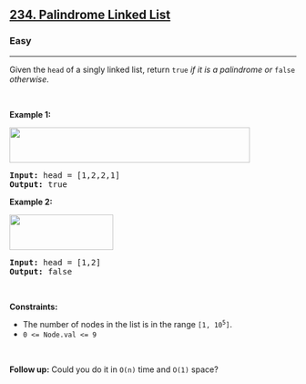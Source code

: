 <h2><a href="https://leetcode.com/problems/palindrome-linked-list/">234. Palindrome Linked List</a></h2><h3>Easy</h3><hr><div><p><span class="wiseone-analysis-result wiseone-analysis-result-fact">Given the <code>head</code> of a <span class="wiseone-analysis-result wiseone-analysis-result-entity">singly linked list</span>, return <code>true</code><em> if it is a </em><span data-keyword="palindrome-sequence"><em><span class="wiseone-analysis-result wiseone-analysis-result-entity">palindrome</span></em></span><em> or </em><code>false</code><em> otherwise</em>.</span></p>

<p>&nbsp;</p>
<p><strong class="example">Example 1:</strong></p>
<img alt="" src="https://assets.leetcode.com/uploads/2021/03/03/pal1linked-list.jpg" style="width: 422px; height: 62px;">
<pre><strong>Input:</strong> head = [1,2,2,1]
<strong>Output:</strong> true
</pre>

<p><strong class="example">Example 2:</strong></p>
<img alt="" src="https://assets.leetcode.com/uploads/2021/03/03/pal2linked-list.jpg" style="width: 182px; height: 62px;">
<pre><strong>Input:</strong> head = [1,2]
<strong>Output:</strong> false
</pre>

<p>&nbsp;</p>
<p><strong>Constraints:</strong></p>

<ul>
	<li>The number of nodes in the list is in the range <code>[1, 10<sup>5</sup>]</code>.</li>
	<li><code>0 &lt;= Node.val &lt;= 9</code></li>
</ul>

<p>&nbsp;</p>
<strong>Follow up:</strong> Could you do it in <code><span class="wiseone-analysis-result wiseone-analysis-result-entity">O(n)</span></code> time and <code>O(1)</code> space?</div>